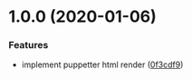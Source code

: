 <a name="1.0.0"></a>
# 1.0.0 (2020-01-06)


### Features

* implement puppetter html render ([0f3cdf9](https://github.com/easyjs/easy-puppeteer-html/commit/0f3cdf9))



